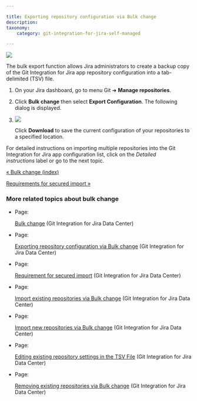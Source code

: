 ```yaml
---

title: Exporting repository configuration via Bulk change
description:
taxonomy:
    category: git-integration-for-jira-self-managed

---
```

![](https://bigbrassband.atlassian.net/wiki/download/attachments/1930397830/gitserver-gitcfg-bulk-change-menu-export.png?version=1&modificationDate=1630642860715&cacheVersion=1&api=v2)

The bulk export function allows Jira administrators to create a backup copy of the Git Integration for Jira app repository configuration into a tab-delimited (TSV) file.

1.  On your Jira dashboard, go to menu Git ➜ **Manage repositories**.

2.  Click **Bulk change** then select **Export Configuration**. The following dialog is displayed.

3.  ![](https://bigbrassband.atlassian.net/wiki/download/attachments/1930397830/gitserver-bulk-change-export-cfg(c).png?version=1&modificationDate=1630642860944&cacheVersion=1&api=v2)

    Click **Download** to save the current configuration of your repositories to a specified location.


For detailed instructions on importing multiple repositories into the Git Integration for Jira app configuration list, click on the _Detailed instructions_ label or go to the next topic.

[« Bulk change (index)](/git-integration-for-jira-self-managed/Bulk-change)

[Requirements for secured import »](/wiki/spaces/GIJDC/pages/1930397869/Requirement+for+secured+import)

### More related topics about bulk change

*   Page:

    [Bulk change](/git-integration-for-jira-self-managed/Bulk-change) (Git Integration for Jira Data Center)

*   Page:

    [Exporting repository configuration via Bulk change](/wiki/spaces/GIJDC/pages/1930397830/Exporting+repository+configuration+via+Bulk+change) (Git Integration for Jira Data Center)

*   Page:

    [Requirement for secured import](/wiki/spaces/GIJDC/pages/1930397869/Requirement+for+secured+import) (Git Integration for Jira Data Center)

*   Page:

    [Import existing repositories via Bulk change](/wiki/spaces/GIJDC/pages/1930397888/Import+existing+repositories+via+Bulk+change) (Git Integration for Jira Data Center)

*   Page:

    [Import new repositories via Bulk change](/wiki/spaces/GIJDC/pages/1930397912/Import+new+repositories+via+Bulk+change) (Git Integration for Jira Data Center)

*   Page:

    [Editing existing repository settings in the TSV File](/wiki/spaces/GIJDC/pages/1930397941/Editing+existing+repository+settings+in+the+TSV+File) (Git Integration for Jira Data Center)

*   Page:

    [Removing existing repositories via Bulk change](/wiki/spaces/GIJDC/pages/1930397978/Removing+existing+repositories+via+Bulk+change) (Git Integration for Jira Data Center)